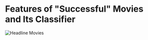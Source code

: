 # Features of "Successful" Movies and Its Classifier 

![Headline Movies]([https://github.com/rayleehe/dh101sum22/blob/main/headline%20sentiment%20bxplt.png](https://github.com/YIxin-lab/Dig-hum-101/blob/main/Picture/Header.jpeg))
